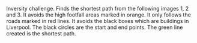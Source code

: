 Inversity challenge.
Finds the shortest path from the following images 1, 2 and 3.
It avoids the high footfall areas marked in orange.
It only follows the roads marked in red lines.
It avoids the black boxes which are buildings in Liverpool.
The black circles are the start and end points.
The green line created is the shortest path.
